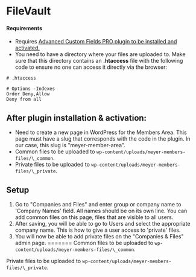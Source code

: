 # FileVault

#### Requirements
* Requires <a href="https://www.advancedcustomfields.com/" target="_blank">Advanced Custom Fields PRO plugin to be installed and activated.</a>
* You need to have a directory where your files are uploaded to. Make sure that this directory contains an __.htaccess__ file with the following code to ensure no one can access it directly via the browser:
```
# .htaccess

# Options -Indexes
Order Deny,Allow
Deny from all
```

## After plugin installation & activation:
* Need to create a new page in WordPress for the Members Area. This page must have a slug that corresponds with the code in the plugin. In our case, this slug is "meyer-member-area".
* Common files to be uploaded to ```wp-content/uploads/meyer-members-files/\_common```.
* Private files to be uploaded to ```wp-content/uploads/meyer-members-files/\_private```.

## Setup
1. Go to "Companies and Files" and enter group or company name to 'Company Names' field. All names should be on its own line. You can add common files on this page, files that are visible to all users.
2. After saving, you will be able to go to Users and select the appropriate company name. This is how to give a user access to 'private' files.
3. You will now be able to add private files on the "Companies & Files" admin page.
=======
Common files to be uploaded to ```wp-content/uploads/meyer-members-files/\_common```.

Private files to be uploaded to ```wp-content/uploads/meyer-members-files/\_private```.
